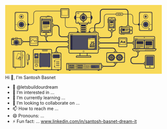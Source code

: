 ![Uploading javascript_anim.gif…](https://raw.githubusercontent.com/muhammadnurulahsan/muhammadnurulahsan/main/ahsan.gif)
Hi 👋, I'm Santosh Basnet
- 👋 @letsbuildourdream
- 👀 I’m interested in ...
- 🌱 I’m currently learning ...
- 💞️ I’m looking to collaborate on ...
- 📫 How to reach me ...
- 😄 Pronouns: ...
- ⚡ Fun fact: ...
www.linkedin.com/in/santosh-basnet-dream-it
<!---
letsbuildourdream/letsbuildourdream is a ✨ special ✨ repository because its `README.md` (this file) appears on your GitHub profile.
You can click the Preview link to take a look at your changes.
--->
